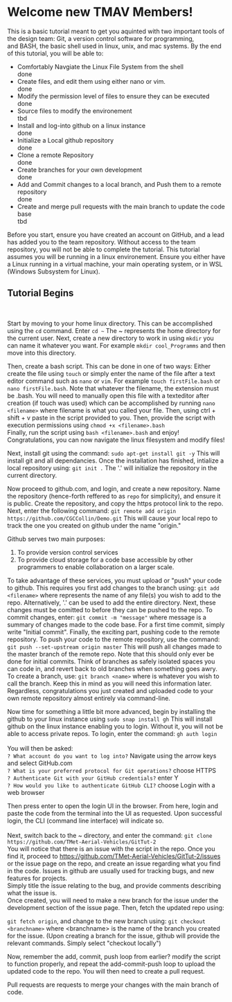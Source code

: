 <h1>Welcome new TMAV Members!</h1>
<p>This is a basic tutorial meant to get you aquinted with two important tools of the design team:
Git, a version control software for programming, <br>and BASH, the basic shell used in linux, unix, and mac systems.
By the end of this tutorial, you will be able to:</p>
<ul>
<li>Comfortably Navgiate the Linux File System from the shell</li> done
<li>Create files, and edit them using either nano or vim.</li> done
<li>Modify the permission level of files to ensure they can be executed</li> done
<li>Source files to modify the environement</li> tbd
<li>Install and log-into github on a linux instance</li> done
<li>Initialize a Local github repository</li> done
<li>Clone a remote Repository</li> done
<li>Create branches for your own development</li> done
<li>Add and Commit changes to a local branch, and Push them to a remote repository</li> done
<li>Create and merge pull requests with the main branch to update the code base</li> tbd
</ul>
Before you start, ensure you have created an account on GitHub, and a lead has added you to the team repository. Without access to the team repository, you will not be able to complete the tutorial. This tutorial assumes you will be running in a linux environement. Ensure you either have a Linux running in a virtual machine, your main operating system, or in WSL (Windows Subsystem for Linux).


<h2>Tutorial Begins</h2>
<br>

Start by moving to your home linux directory. This can be accomplished using the ```cd``` command. Enter ```cd ~``` The ~ represents the home directory for the current user. Next, create a new directory to work in using ```mkdir``` you can name it whatever you want. For example ```mkdir cool_Programms``` and then move into this directory.

Then, create a bash script. This can be done in one of two ways: Either create the file using ```touch``` or simply enter the name of the file after a text editor command such as ```nano``` or ```vim```. For example ```touch firstFile.bash``` or ```nano firstFile.bash```. Note that whatever the filename, the extension must be .bash. You will need to manually open this file with a texteditor after creation (if touch was used) which can be accomplished by running ```nano <filename>``` where filename is what you called your file. Then, using ctrl + shift + v paste in the script provided to you. Then, provide the script with execution permissions using ```chmod +x <filename>.bash``` <br>
Finally, run the script using ```bash <filename>.bash``` and enjoy!<br>
Congratulations, you can now navigate the linux filesystem and modify files!

Next, install git using the command: ```sudo apt-get install git -y``` This will install git and all dependancies.
Once the installation has finished, intialize a local repository using: ```git init .```
The '.' will initialize the repository in the current directory.

Now proceed to github.com, and login, and create a new repository.
Name the repository (hence-forth reffered to as ```repo``` for simplicity), and ensure it is public.
Create the repository, and copy the https protocol link to the repo.
Next, enter the following command: ```git remote add origin https://github.com/CGCCollin/Demo.git```
This will cause your local repo to track the one you created on github under the name "origin."

Github serves two main purposes:
<ol>
<li>To provide version control services</li>
<li>To provide cloud storage for a code base accessible by other programmers to enable collaboration on a larger scale.</li>
</ol>

To take advantage of these services, you must upload or "push" your code to github.
This requires you first add changes to the branch using: ```git add <filename>```
where <filename> represents the name of any file(s) you wish to add to the repo.
Alternatively, '.' can be used to add the entire directory.
Next, these changes must be comitted to before they can be pushed to the repo.
To commit changes, enter: ```git commit -m "message"``` where message is a summary of changes made to the code base. For a first time commit, simply write "Initial commit".
Finally, the exciting part, pushing code to the remote repository.
To push your code to the remote repository, use the command: ```git push --set-upstream origin master``` This will push all changes made to the master branch of the remote repo.
Note that this should only ever be done for initial commits. Think of branches as safely isolated spaces you can code in, and revert back to old branches when something goes awry. To create a branch, use: ```git branch <name>``` where <name> is whatever you wish to call the branch.
Keep this in mind as you will need this information later. 
Regardless, congratulations you just created and uploaded code to your own remote repository almost entirely via command-line.

Now time for something a little bit more advanced,
begin by installing the github to your linux instance using ```sudo snap install gh```
This will install github on the linux instance enabling you to login. Without it, you will not be able to access private repos.
To login, enter the command: ```gh auth login```<br /><br />
You will then be asked:<br />
```? What account do you want to log into?``` Navigate using the arrow keys and select GitHub.com <br />
```? What is your preferred protocol for Git operations?``` choose HTTPS<br />
```? Authenticate Git with your GitHub credentials?``` enter Y<br />
```? How would you like to authenticate GitHub CLI?``` choose Login with a web browser<br />

Then press enter to open the login UI in the browser. From here, login and paste the code from the terminal into the UI as requested. Upon successful login, the CLI (command line interface) will indicate so.
<br>
<br>
Next, switch back to the ~ directory, and enter the command: ```git clone https://github.com/TMet-Aerial-Vehicles/GitTut-2```<br>
You will notice that there is an issue with the script in the repo. Once you find it, proceed to <a href="https://github.com/TMet-Aerial-Vehicles/GitTut-2/issues">https://github.com/TMet-Aerial-Vehicles/GitTut-2/issues</a> or the issue page on the repo, and create an issue regarding what you find in the code.
Issues in github are usually used for tracking bugs, and new features for projects. <br> 
Simply title the issue relating to the bug, and provide comments describing what the issue is. <br>
Once created, you will need to make a new branch for the issue under the development section of the issue page. Then, fetch the updated repo using: <br>

```git fetch origin```, and change to the new branch using: ```git checkout <branchname>``` where \<branchname\> is the name of the branch you created for the issue. (Upon creating a branch for the issue, github will provide the relevant commands. Simply select "checkout locally")

Now, remember the add, commit, push loop from earlier? modify the script to function properly, and repeat the add-commit-push loop to upload the updated code to the repo. You will then need to create a pull request.

Pull requests are requests to merge your changes with the main branch of code. 






